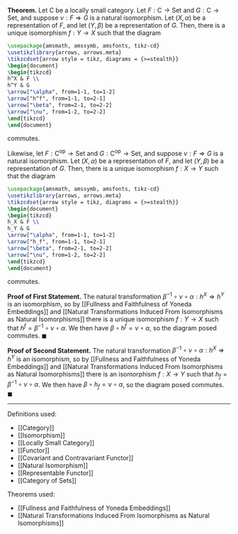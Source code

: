 **Theorem.** Let $\mathsf{C}$ be a locally small category. Let $F:\mathsf{C}\to \mathsf{Set}$ and $G:\mathsf{C}\to \mathsf{Set}$, and suppose $\nu:F\Rightarrow G$ is a natural isomorphism. Let $(X,\alpha)$ be a representation of $F$, and let $(Y,\beta)$ be a representation of $G$. Then, there is a unique isomorphism $f:Y\to X$ such that the diagram

```tikz
\usepackage{amsmath, amssymb, amsfonts, tikz-cd}
\usetikzlibrary{arrows, arrows.meta}
\tikzcdset{arrow style = tikz, diagrams = {>=stealth}}
\begin{document}
\begin{tikzcd}
h^X & F \\
h^Y & G
\arrow["\alpha", from=1-1, to=1-2]
\arrow["h^f", from=1-1, to=2-1]
\arrow["\beta", from=2-1, to=2-2]
\arrow["\nu", from=1-2, to=2-2]
\end{tikzcd}
\end{document}
```

commutes.

Likewise, let $F:\mathsf{C}^\text{op}\to \mathsf{Set}$ and $G:\mathsf{C}^\text{op}\to \mathsf{Set}$, and suppose $\nu:F\Rightarrow G$ is a natural isomorphism. Let $(X,\alpha)$ be a representation of $F$, and let $(Y,\beta)$ be a representation of $G$. Then, there is a unique isomorphism $f:X\to Y$ such that the diagram

```tikz
\usepackage{amsmath, amssymb, amsfonts, tikz-cd}
\usetikzlibrary{arrows, arrows.meta}
\tikzcdset{arrow style = tikz, diagrams = {>=stealth}}
\begin{document}
\begin{tikzcd}
h_X & F \\
h_Y & G
\arrow["\alpha", from=1-1, to=1-2]
\arrow["h_f", from=1-1, to=2-1]
\arrow["\beta", from=2-1, to=2-2]
\arrow["\nu", from=1-2, to=2-2]
\end{tikzcd}
\end{document}
```

commutes.

**Proof of First Statement.** The natural transformation $\beta^{-1}\circ \nu\circ \alpha:h^X\Rightarrow h^Y$ is an isomorphism, so by [[Fullness and Faithfulness of Yoneda Embeddings]] and [[Natural Transformations Induced From Isomorphisms as Natural Isomorphisms]] there is a unique isomorphism $f:Y\to X$ such that $h^f=\beta^{-1}\circ \nu\circ \alpha$. We then have $\beta\circ h^f=\nu\circ \alpha$, so the diagram posed commutes. $\blacksquare$

**Proof of Second Statement.** The natural transformation $\beta^{-1}\circ \nu\circ \alpha:h^X\Rightarrow h^Y$ is an isomorphism, so by [[Fullness and Faithfulness of Yoneda Embeddings]] and [[Natural Transformations Induced From Isomorphisms as Natural Isomorphisms]] there is an isomorphism $f:X\to Y$ such that $h_{f}=\beta^{-1}\circ \nu\circ \alpha$. We then have $\beta\circ h_{f}=\nu\circ \alpha$, so the diagram posed commutes. $\blacksquare$
***
Definitions used:
- [[Category]]
- [[Isomorphism]]
- [[Locally Small Category]]
- [[Functor]]
- [[Covariant and Contravariant Functor]]
- [[Natural Isomorphism]]
- [[Representable Functor]]
- [[Category of Sets]]

Theorems used:
- [[Fullness and Faithfulness of Yoneda Embeddings]]
- [[Natural Transformations Induced From Isomorphisms as Natural Isomorphisms]]